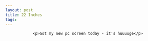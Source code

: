 ```yaml
---
layout: post
title: 22 Inches
tags:
---
```



                <p>Got my new pc screen today - it's huuuuge</p>
